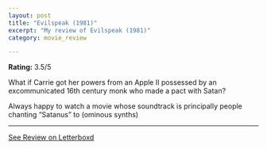 ```yaml
---
layout: post
title: "Evilspeak (1981)"
excerpt: "My review of Evilspeak (1981)"
category: movie_review

---
```


**Rating:** 3.5/5

What if Carrie got her powers from an Apple II possessed by an excommunicated 16th century monk who made a pact with Satan?


Always happy to watch a movie whose soundtrack is principally people chanting “Satanus” to (ominous synths)

<hr>

[See Review on Letterboxd](https://boxd.it/1VXd45)

